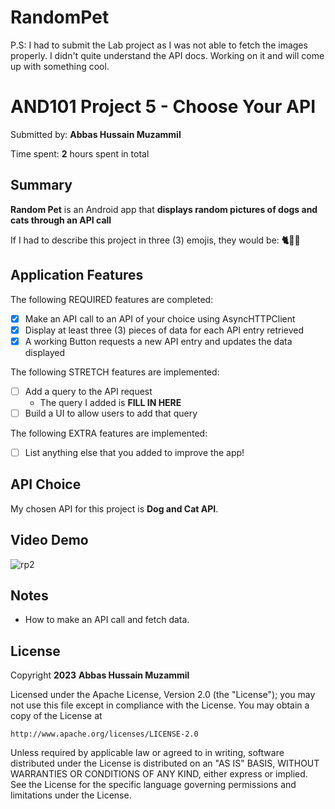 # RandomPet

P.S: I had to submit the Lab project as I was not able to fetch the images properly. I didn't quite understand the API docs. Working on it and will come up with something cool.

# AND101 Project 5 - Choose Your API

Submitted by: **Abbas Hussain Muzammil**

Time spent: **2** hours spent in total

## Summary

**Random Pet** is an Android app that **displays random pictures of dogs and cats through an API call**

If I had to describe this project in three (3) emojis, they would be: **🐈🐶😺**

## Application Features

<!-- (This is a comment) Please be sure to change the [ ] to [x] for any features you completed.  If a feature is not checked [x], you might miss the points for that item! -->

The following REQUIRED features are completed:

- [x] Make an API call to an API of your choice using AsyncHTTPClient
- [x] Display at least three (3) pieces of data for each API entry retrieved
- [x] A working Button requests a new API entry and updates the data displayed

The following STRETCH features are implemented:

- [ ] Add a query to the API request
  - The query I added is **FILL IN HERE**
- [ ] Build a UI to allow users to add that query

The following EXTRA features are implemented:

- [ ] List anything else that you added to improve the app!


## API Choice

My chosen API for this project is **Dog and Cat API**.

## Video Demo

![rp2](https://github.com/Abbas-Hussain-Muzammil/RandomPet/assets/87604394/3b5ece95-b976-44e4-9fbc-10e93f81d936)

## Notes
 - How to make an API call and fetch data.

## License

Copyright **2023** **Abbas Hussain Muzammil**

Licensed under the Apache License, Version 2.0 (the "License");
you may not use this file except in compliance with the License.
You may obtain a copy of the License at

    http://www.apache.org/licenses/LICENSE-2.0

Unless required by applicable law or agreed to in writing, software
distributed under the License is distributed on an "AS IS" BASIS,
WITHOUT WARRANTIES OR CONDITIONS OF ANY KIND, either express or implied.
See the License for the specific language governing permissions and
limitations under the License.
